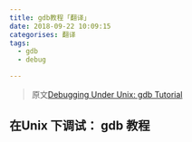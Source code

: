 ```yaml
---
title: gdb教程「翻译」
date: 2018-09-22 10:09:15
categorises: 翻译
tags:
  - gdb
  - debug

---
```


> 原文[Debugging Under Unix: gdb Tutorial](https://www.cs.cmu.edu/~gilpin/tutorial/)

## 在Unix 下调试： gdb 教程
